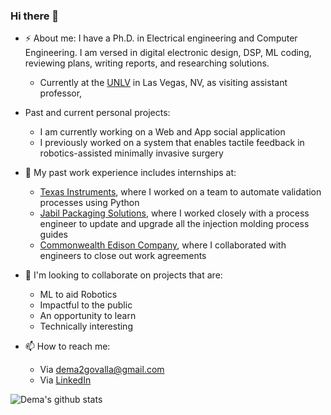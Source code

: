 ### Hi there 👋

- ⚡ About me:
  I have a Ph.D. in Electrical engineering and Computer Engineering. I am versed in digital electronic design, DSP, ML coding, reviewing plans, writing reports, and researching solutions.
  - Currently at the [UNLV](https://www.unlv.edu/) in Las Vegas, NV, as visiting assistant professor,
    
- Past and current personal projects:
  - I am currently working on a Web and App social application  
  - I previously worked on a system that enables tactile feedback in robotics-assisted minimally invasive surgery

- 🔨 My past work experience includes internships at:
  - [Texas Instruments](https://www.ti.com/), where I worked on a team to automate validation processes using Python
  - [Jabil Packaging Solutions](https://www.jabil.com/industries/packaging-solutions.html), where I worked closely with a process engineer to update and upgrade all the injection molding process guides
  - [Commonwealth Edison Company](https://www.comed.com/Pages/default.aspx), where I collaborated with engineers to close out work agreements

- 👯 I'm looking to collaborate on projects that are:

  - ML to aid Robotics
  - Impactful to the public
  - An opportunity to learn
  - Technically interesting


- 📫 How to reach me:
  - Via dema2govalla@gmail.com
  - Via [LinkedIn](https://www.linkedin.com/in/dema-govalla-063495186/)


![Dema's github stats](https://github-readme-stats.vercel.app/api?username=DemaGovalla&count_private=true&show_icons=true&theme=solarized-light)



